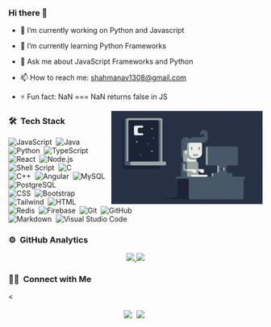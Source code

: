 

### Hi there 👋

  

- 🔭 I’m currently working on Python and Javascript

- 🌱 I’m currently learning Python Frameworks

- 💬 Ask me about JavaScript Frameworks and Python

- 📫 How to reach me: shahmanav1308@gmail.com

- ⚡ Fun fact: NaN === NaN returns false in JS

  
  

<img  alt="Night Coding"  src="https://raw.githubusercontent.com/AVS1508/AVS1508/master/assets/Night-Coding.gif"  align="right"/>

  

### 🛠 &nbsp;Tech Stack

![JavaScript](https://img.shields.io/badge/Java-Script-05122A?style=flat&logo=javascript)&nbsp;
![Java](https://img.shields.io/badge/-Java-05122A?style=flat&logo=openjdk&logoColor=FFA518)&nbsp;
![Python](https://img.shields.io/badge/-Python-05122A?style=flat&logo=python)&nbsp;
![TypeScript](https://img.shields.io/badge/type-script-05122A?style=flat&logo=typescript&logoColor=23007ACC)\
![React](https://img.shields.io/badge/React-js-05122A?style=flat&logo=react)&nbsp;
![Node.js](https://img.shields.io/badge/Node-js-05122A?style=flat&logo=node.js)&nbsp;
![Shell Script](https://img.shields.io/badge/shell-script-05122A?style=flat&logo=gnu-bash&logoColor=white)&nbsp;
![C](https://img.shields.io/badge/-C-05122A?style=flat&logo=C&logoColor=A8B9CC)\
![C++](https://img.shields.io/badge/-C++-05122A?style=flat&logo=C%2B%2B&logoColor=00599C)&nbsp;
![Angular](https://img.shields.io/badge/-R-05122A?style=flat&logo=R&logoColor=276DC3)&nbsp;
![MySQL](https://img.shields.io/badge/My-SQL-05122A?style=flat&logo=mysql)&nbsp;
![PostgreSQL](https://img.shields.io/badge/Postgre-SQL-05122A?style=flat&logo=postgresql)\
![CSS](https://img.shields.io/badge/-CSS-05122A?style=flat&logo=CSS3&logoColor=1572B6)&nbsp;
![Bootstrap](https://img.shields.io/badge/-Bootstrap-05122A?style=flat&logo=bootstrap&logoColor=563D7C)&nbsp;
![Tailwind](https://img.shields.io/badge/tailwind-css-05122A?style=flat&logo=tailwindcss&logoColor=2338B2AC)&nbsp;
![HTML](https://img.shields.io/badge/-HTML-05122A?style=flat&logo=HTML5)\
![Redis](https://img.shields.io/badge/redis-05122A?style=flat&logo=redis&logoColor=23DD0031)&nbsp;
![Firebase](https://img.shields.io/badge/-Eclipse-05122A?style=flat&logo=eclipse-ide&logoColor=2C2255)&nbsp;
![Git](https://img.shields.io/badge/-Git-05122A?style=flat&logo=git)&nbsp;
![GitHub](https://img.shields.io/badge/-GitHub-05122A?style=flat&logo=github)\
![Markdown](https://img.shields.io/badge/-Markdown-05122A?style=flat&logo=markdown)&nbsp;
![Visual Studio Code](https://img.shields.io/badge/Visual%20Studio%20Code-05122A?style=flat&logo=visual-studio-code&logoColor=0078d7)&nbsp;



### ⚙️ &nbsp;GitHub Analytics

  

<p  align="center">

<a  href="https://github.com/manav5hah">

<img  height="180em"  src="https://github-readme-stats-eight-theta.vercel.app/api?username=manav5hah&show_icons=true&theme=algolia&include_all_commits=true&count_private=true"/>

<img  height="180em"  src="https://github-readme-stats-eight-theta.vercel.app/api/top-langs/?username=manav5hah&layout=compact&langs_count=8&theme=algolia"/>

</a>

</p>

  

### 🤝🏻 &nbsp;Connect with Me

  

<<p align="center">
<a href="https://www.linkedin.com/in/manavshah13"><img  src="https://img.shields.io/badge/-Manav%20Shah-0077B5?style=flat&logo=Linkedin&logoColor=white"/></a>
<a style="display:inline-block;margin:5px;"  href="https://twitter.com/Manav5hah99"><img  src="https://img.shields.io/badge/-manav5hah99-1DA1F2?style=flat&logo=Twitter&logoColor=white"/></a>
</p>
